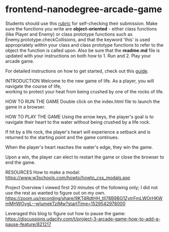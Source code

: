 frontend-nanodegree-arcade-game
===============================

Students should use this [rubric](https://review.udacity.com/#!/projects/2696458597/rubric) for self-checking their submission. Make sure the functions you write are **object-oriented** - either class functions (like Player and Enemy) or class prototype functions such as Enemy.prototype.checkCollisions, and that the keyword 'this' is used appropriately within your class and class prototype functions to refer to the object the function is called upon. Also be sure that the **readme.md** file is updated with your instructions on both how to 1. Run and 2. Play your arcade game.

For detailed instructions on how to get started, check out this [guide](https://docs.google.com/document/d/1v01aScPjSWCCWQLIpFqvg3-vXLH2e8_SZQKC8jNO0Dc/pub?embedded=true).

INTRODUCTION 
Welcome to the new game of life. As a player, you will navigate the course of life,  
working to protect your heat from being crushed by one of the rocks of life. 

HOW TO RUN THE GAME 
Double click on the index.html file to launch the game in a browser. 

HOW TO PLAY THE GAME 
Using the arrow keys, the player's goal is to navigate their heart to the water 
without being crushed by a life rock.  

If hit by a life rock, the player's heart will experience a setback and is 
returned to the starting point and the game continues. 

When the player's heart reaches the water's edge, they win the game.

Upon a win, the player can elect to restart the game or close the browser to end the game. 


RESOURCES
How to make a modal: 
https://www.w3schools.com/howto/howto_css_modals.asp

Project Overview
I viewed first 20 minutes of the following only; I did not use the rest as wanted to figure out on my own.
https://zoom.us/recording/share/9KT4RdtHH_tII78B9BG1ZytrFmLWOrHKWmMHWOvgL--wIumekTziMw?startTime=1529542978000  

Leveraged this blog to figure out how to pause the game: 
https://discussions.udacity.com/t/project-3-arcade-game-how-to-add-a-pause-feature/821217 




